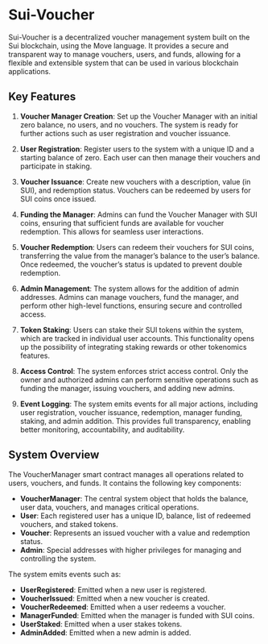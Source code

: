 # Sui-Voucher

Sui-Voucher is a decentralized voucher management system built on the Sui blockchain, using the Move language. It provides a secure and transparent way to manage vouchers, users, and funds, allowing for a flexible and extensible system that can be used in various blockchain applications.

## Key Features

1. **Voucher Manager Creation**: Set up the Voucher Manager with an initial zero balance, no users, and no vouchers. The system is ready for further actions such as user registration and voucher issuance.
   
2. **User Registration**: Register users to the system with a unique ID and a starting balance of zero. Each user can then manage their vouchers and participate in staking.

3. **Voucher Issuance**: Create new vouchers with a description, value (in SUI), and redemption status. Vouchers can be redeemed by users for SUI coins once issued.

4. **Funding the Manager**: Admins can fund the Voucher Manager with SUI coins, ensuring that sufficient funds are available for voucher redemption. This allows for seamless user interactions.

5. **Voucher Redemption**: Users can redeem their vouchers for SUI coins, transferring the value from the manager’s balance to the user’s balance. Once redeemed, the voucher’s status is updated to prevent double redemption.

6. **Admin Management**: The system allows for the addition of admin addresses. Admins can manage vouchers, fund the manager, and perform other high-level functions, ensuring secure and controlled access.

7. **Token Staking**: Users can stake their SUI tokens within the system, which are tracked in individual user accounts. This functionality opens up the possibility of integrating staking rewards or other tokenomics features.

8. **Access Control**: The system enforces strict access control. Only the owner and authorized admins can perform sensitive operations such as funding the manager, issuing vouchers, and adding new admins.

9. **Event Logging**: The system emits events for all major actions, including user registration, voucher issuance, redemption, manager funding, staking, and admin addition. This provides full transparency, enabling better monitoring, accountability, and auditability.


## System Overview

The VoucherManager smart contract manages all operations related to users, vouchers, and funds. It contains the following key components:

- **VoucherManager**: The central system object that holds the balance, user data, vouchers, and manages critical operations.
- **User**: Each registered user has a unique ID, balance, list of redeemed vouchers, and staked tokens.
- **Voucher**: Represents an issued voucher with a value and redemption status.
- **Admin**: Special addresses with higher privileges for managing and controlling the system.

The system emits events such as:

- **UserRegistered**: Emitted when a new user is registered.
- **VoucherIssued**: Emitted when a new voucher is created.
- **VoucherRedeemed**: Emitted when a user redeems a voucher.
- **ManagerFunded**: Emitted when the manager is funded with SUI coins.
- **UserStaked**: Emitted when a user stakes tokens.
- **AdminAdded**: Emitted when a new admin is added.